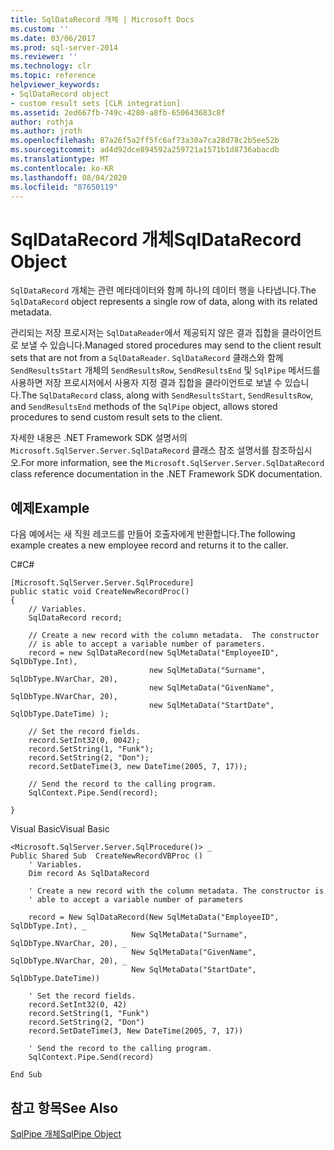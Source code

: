 ```yaml
---
title: SqlDataRecord 개체 | Microsoft Docs
ms.custom: ''
ms.date: 03/06/2017
ms.prod: sql-server-2014
ms.reviewer: ''
ms.technology: clr
ms.topic: reference
helpviewer_keywords:
- SqlDataRecord object
- custom result sets [CLR integration]
ms.assetid: 2ed667fb-749c-4280-a8fb-650643683c8f
author: rothja
ms.author: jroth
ms.openlocfilehash: 87a26f5a2ff5fc6af73a30a7ca28d78c2b5ee52b
ms.sourcegitcommit: ad4d92dce894592a259721a1571b1d8736abacdb
ms.translationtype: MT
ms.contentlocale: ko-KR
ms.lasthandoff: 08/04/2020
ms.locfileid: "87650119"
---
```

# <a name="sqldatarecord-object"></a><span data-ttu-id="cd15b-102">SqlDataRecord 개체</span><span class="sxs-lookup"><span data-stu-id="cd15b-102">SqlDataRecord Object</span></span>
  <span data-ttu-id="cd15b-103">`SqlDataRecord` 개체는 관련 메타데이터와 함께 하나의 데이터 행을 나타냅니다.</span><span class="sxs-lookup"><span data-stu-id="cd15b-103">The `SqlDataRecord` object represents a single row of data, along with its related metadata.</span></span>  
  
 <span data-ttu-id="cd15b-104">관리되는 저장 프로시저는 `SqlDataReader`에서 제공되지 않은 결과 집합을 클라이언트로 보낼 수 있습니다.</span><span class="sxs-lookup"><span data-stu-id="cd15b-104">Managed stored procedures may send to the client result sets that are not from a `SqlDataReader`.</span></span> <span data-ttu-id="cd15b-105">`SqlDataRecord` 클래스와 함께 `SendResultsStart` 개체의 `SendResultsRow`, `SendResultsEnd` 및 `SqlPipe` 메서드를 사용하면 저장 프로시저에서 사용자 지정 결과 집합을 클라이언트로 보낼 수 있습니다.</span><span class="sxs-lookup"><span data-stu-id="cd15b-105">The `SqlDataRecord` class, along with `SendResultsStart`, `SendResultsRow`, and `SendResultsEnd` methods of the `SqlPipe` object, allows stored procedures to send custom result sets to the client.</span></span>  
  
 <span data-ttu-id="cd15b-106">자세한 내용은 .NET Framework SDK 설명서의 `Microsoft.SqlServer.Server.SqlDataRecord` 클래스 참조 설명서를 참조하십시오.</span><span class="sxs-lookup"><span data-stu-id="cd15b-106">For more information, see the `Microsoft.SqlServer.Server.SqlDataRecord` class reference documentation in the .NET Framework SDK documentation.</span></span>  
  
## <a name="example"></a><span data-ttu-id="cd15b-107">예제</span><span class="sxs-lookup"><span data-stu-id="cd15b-107">Example</span></span>  
 <span data-ttu-id="cd15b-108">다음 예에서는 새 직원 레코드를 만들어 호출자에게 반환합니다.</span><span class="sxs-lookup"><span data-stu-id="cd15b-108">The following example creates a new employee record and returns it to the caller.</span></span>  
  
 <span data-ttu-id="cd15b-109">C#</span><span class="sxs-lookup"><span data-stu-id="cd15b-109">C#</span></span>  
  
```  
[Microsoft.SqlServer.Server.SqlProcedure]  
public static void CreateNewRecordProc()  
{  
    // Variables.         
    SqlDataRecord record;  
  
    // Create a new record with the column metadata.  The constructor   
    // is able to accept a variable number of parameters.  
    record = new SqlDataRecord(new SqlMetaData("EmployeeID", SqlDbType.Int),  
                               new SqlMetaData("Surname", SqlDbType.NVarChar, 20),  
                               new SqlMetaData("GivenName", SqlDbType.NVarChar, 20),  
                               new SqlMetaData("StartDate", SqlDbType.DateTime) );  
  
    // Set the record fields.  
    record.SetInt32(0, 0042);  
    record.SetString(1, "Funk");  
    record.SetString(2, "Don");  
    record.SetDateTime(3, new DateTime(2005, 7, 17));  
  
    // Send the record to the calling program.  
    SqlContext.Pipe.Send(record);  
  
}  
```  
  
 <span data-ttu-id="cd15b-110">Visual Basic</span><span class="sxs-lookup"><span data-stu-id="cd15b-110">Visual Basic</span></span>  
  
```  
<Microsoft.SqlServer.Server.SqlProcedure()> _  
Public Shared Sub  CreateNewRecordVBProc ()  
    ' Variables.  
    Dim record As SqlDataRecord  
  
    ' Create a new record with the column metadata. The constructor is   
    ' able to accept a variable number of parameters  
  
    record = New SqlDataRecord(New SqlMetaData("EmployeeID", SqlDbType.Int), _  
                           New SqlMetaData("Surname", SqlDbType.NVarChar, 20), _  
                           New SqlMetaData("GivenName", SqlDbType.NVarChar, 20), _  
                           New SqlMetaData("StartDate", SqlDbType.DateTime))  
  
    ' Set the record fields.  
    record.SetInt32(0, 42)  
    record.SetString(1, "Funk")  
    record.SetString(2, "Don")  
    record.SetDateTime(3, New DateTime(2005, 7, 17))  
  
    ' Send the record to the calling program.  
    SqlContext.Pipe.Send(record)  
  
End Sub  
```  
  
## <a name="see-also"></a><span data-ttu-id="cd15b-111">참고 항목</span><span class="sxs-lookup"><span data-stu-id="cd15b-111">See Also</span></span>  
 [<span data-ttu-id="cd15b-112">SqlPipe 개체</span><span class="sxs-lookup"><span data-stu-id="cd15b-112">SqlPipe Object</span></span>](sqlpipe-object.md)  
  
  
